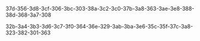37d-356-3d8-3cf-306-3bc-303-38a-3c2-3c0-37b-3a8-363-3ae-3e8-388-38d-368-3a7-308

32b-3a4-3b3-3d6-3c7-3f0-364-36e-329-3ab-3ba-3e6-35c-35f-37c-3a8-323-382-301-363
